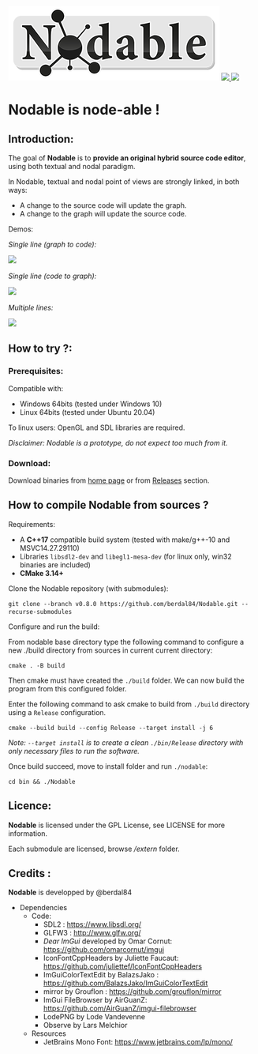 <img src="https://github.com/berdal84/Nodable/blob/master/src/app/assets/images/nodable-logo-xs.png" />
   
<a href="https://github.com/berdal84/Nodable/actions?query=workflow%3AGNU%2FLinux" title="linux">
<img src="https://github.com/berdal84/nodable/workflows/GNU%2FLinux/badge.svg" />
</a>

<a href="https://github.com/berdal84/Nodable/actions?query=workflow%3AWindows" title="windows">
<img src="https://github.com/berdal84/nodable/workflows/Windows/badge.svg" />
</a>

# Nodable is node-able !

## Introduction:

The goal of **Nodable** is to **provide an original hybrid source code editor**, using both textual and nodal paradigm.

In Nodable, textual and nodal point of views are strongly linked, in both ways:

- A change to the source code will update the graph.
- A change to the graph will update the source code.

Demos:

_Single line (graph to code):_

![](https://www.dalle-cort.fr/wp-content/uploads/2021/06/demo_01.gif)

_Single line (code to graph):_

![](https://www.dalle-cort.fr/wp-content/uploads/2021/06/demo_01b.gif)

_Multiple lines:_

![](https://www.dalle-cort.fr/wp-content/uploads/2021/06/demo_02.gif)

## How to try ?:

### Prerequisites:

Compatible with:
- Windows 64bits (tested under Windows 10)
- Linux 64bits (tested under Ubuntu 20.04)

To linux users: OpenGL and SDL libraries are required.

_Disclaimer: Nodable is a prototype, do not expect too much from it._

### Download:

Download binaries from [home page](https://www.dalle-cort.fr/nodable-node-oriented-programming/) or from [Releases](https://github.com/berdal84/Nodable/releases) section.


## How to compile Nodable from sources ?

Requirements:
- A **C++17** compatible build system (tested with make/g++-10 and MSVC14.27.29110)
- Libraries `libsdl2-dev` and `libegl1-mesa-dev` (for linux only, win32 binaries are included)
- **CMake 3.14+**

Clone the Nodable repository (with submodules):

```
git clone --branch v0.8.0 https://github.com/berdal84/Nodable.git --recurse-submodules
```

Configure and run the build:

From nodable base directory type the following command to configure a new ./build directory from sources in current current directory:
```
cmake . -B build
```
Then cmake must have created the `./build` folder. We can now build the program from this configured folder.

Enter the following command to ask cmake to build from `./build` directory using a `Release` configuration.
```
cmake --build build --config Release --target install -j 6
```
*Note: `--target install` is to create a clean `./bin/Release` directory with only necessary files to run the software.*

Once build succeed, move to install folder and run `./nodable`:
```
cd bin && ./Nodable
```

## Licence:

**Nodable** is licensed under the GPL License, see LICENSE for more information.

Each submodule are licensed, browse */extern* folder.

Credits :
---------

**Nodable** is developped by @berdal84

- Dependencies
  - Code:
    - SDL2 : https://www.libsdl.org/
    - GLFW3 : http://www.glfw.org/
    - *Dear ImGui* developed by Omar Cornut: https://github.com/omarcornut/imgui
    - IconFontCppHeaders by Juliette Faucaut: https://github.com/juliettef/IconFontCppHeaders
    - ImGuiColorTextEdit by BalazsJako : https://github.com/BalazsJako/ImGuiColorTextEdit
    - mirror by Grouflon : https://github.com/grouflon/mirror
    - ImGui FileBrowser by AirGuanZ: https://github.com/AirGuanZ/imgui-filebrowser
    - LodePNG by Lode Vandevenne
    - Observe by Lars Melchior
  - Resources
    - JetBrains Mono Font: https://www.jetbrains.com/lp/mono/
